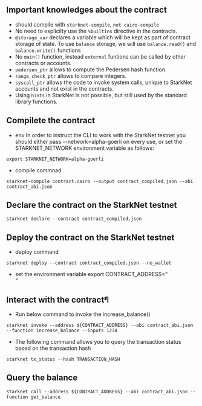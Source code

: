 ## Important knowledges about the contract

- should compile with `starknet-compile`, `not cairo-compile`
- No need to explicilty use the `%builtins` directive in the contracts.
- `@storage_var` declares a variable which will be kept as part of contract storage of state.
  To use `balance` storage, we will use `balance.read()` and `balance.write()` functions
- No `main()` function, instead `external` funtions can be called by other contracts or accounts.
- `pedersen_ptr` allows to compute the Pedersen hash function.
- `range_check_ptr` allows to compare integers.
- `syscall_ptr` allows the code to invoke system calls, unique to StarkNet accounts and not exist in the contracts.
- Using `hints` in StarkNet is not possible, but still used by the standard library functions.

## Compilete the contract

- env
  In order to instruct the CLI to work with the StarkNet testnet you should either pass --network=alpha-goerli on every use, or set the STARKNET_NETWORK environment variable as follows:

```
export STARKNET_NETWORK=alpha-goerli
```

- compile commnad

```
starknet-compile contract.cairo --output contract_compiled.json --abi contract_abi.json
```

## Declare the contract on the StarkNet testnet

```
starknet declare --contract contract_compiled.json
```

## Deploy the contract on the StarkNet testnet

- deploy command

```
starknet deploy --contract contract_compiled.json --no_wallet
```

- set the environment variable
  export CONTRACT_ADDRESS="<address of the previous contract>"

## Interact with the contract¶

- Run below command to invoke the increase_balance()

```
starknet invoke --address ${CONTRACT_ADDRESS} --abi contract_abi.json --function increase_balance --inputs 1234
```

- The following command allows you to query the transaction status based on the transaction hash

```
starknet tx_status --hash TRANSACTION_HASH
```

## Query the balance

```
starknet call --address ${CONTRACT_ADDRESS} --abi contract_abi.json --function get_balance
```
